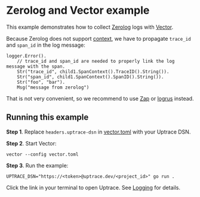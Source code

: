 # Zerolog and Vector example

This example demonstrates how to collect [Zerolog](https://github.com/rs/zerolog) logs with
[Vector](https://vector.dev/).

Because Zerolog does not support
[context](https://opentelemetry.uptrace.dev/guide/go-tracing.html#context), we have to propagate
`trace_id` and `span_id` in the log message:

```shell
logger.Error().
	// trace_id and span_id are needed to properly link the log message with the span.
	Str("trace_id", child1.SpanContext().TraceID().String()).
	Str("span_id", child1.SpanContext().SpanID().String()).
	Str("foo", "bar").
	Msg("message from zerolog")
```

That is not very convenient, so we recommend to use
[Zap](https://github.com/uptrace/opentelemetry-go-extra/tree/main/otelzap) or
[logrus](https://github.com/uptrace/opentelemetry-go-extra/tree/main/otellogrus) instead.

## Running this example

**Step 1**. Replace `headers.uptrace-dsn` in [vector.toml](vector.toml) with your Uptrace DSN.

**Step 2**. Start Vector:

```shell
vector --config vector.toml
```

**Step 3**. Run the example:

```shell
UPTRACE_DSN="https://<token>@uptrace.dev/<project_id>" go run .
```

Click the link in your terminal to open Uptrace. See
[Logging](https://docs.uptrace.dev/guide/logging.html) for details.
